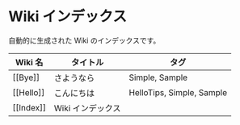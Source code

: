 # Wiki インデックス

自動的に生成された Wiki のインデックスです。

| Wiki 名   | タイトル      | タグ      |
| --------- | ----------- | -------- |
| [[Bye]] | さようなら | Simple, Sample |
| [[Hello]] | こんにちは | HelloTips, Simple, Sample |
| [[Index]] | Wiki インデックス |  |
